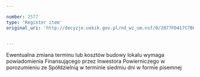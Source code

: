 ```yaml
---

number: 2577
type: 'Register item'
original_uri: 'http://decyzje.uokik.gov.pl/nd_wz_um.nsf/0/2877FD417C7B83DCC1257912003A94DD?OpenDocument'


---
```


Ewentualna zmiana terminu lub kosztów budowy lokalu wymaga powiadomienia Finansującego przez Inwestora Powierniczego w porozumieniu ze Spółdzielnią w terminie siedmiu dni w formie pisemnej
